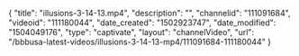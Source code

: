 {
    "title": "illusions-3-14-13.mp4",
    "description": "",
    "channelid": "111091684",
    "videoid": "111180044",
    "date_created": "1502923747",
    "date_modified": "1504049176",
    "type": "captivate",
    "layout": "channelVideo",
    "url": "\/bbbusa-latest-videos\/illusions-3-14-13-mp4\/111091684-111180044"
}